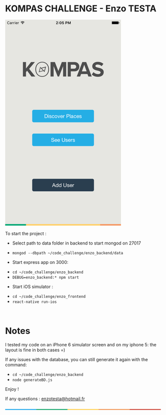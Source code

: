 # KOMPAS CHALLENGE - Enzo TESTA

![Logo](./resources/Kompas.png)

To start the project : 

- Select path to data folder in backend to start mongod on 27017
+ `mongod --dbpath ~/code_challenge/enzo_backend/data`

- Start express app on 3000: 
+ `cd ~/code_challenge/enzo_backend`
+ `DEBUG=enzo_backend:* npm start`

- Start iOS simulator : 
+ `cd ~/code_challenge/enzo_frontend`
+ `react-native run-ios`

<br>

# Notes 

I tested my code on an iPhone 6 simulator screen and on my iphone 5: the layout is fine in both cases =)

If any issues with the database, you can still generate it again with the command: 
+ `cd ~/code_challenge/enzo_backend`
+ `node generateBD.js`

Enjoy !

If any questions : enzotesta@hotmail.fr

![Color_Strip](./resources/ColourStrip.jpg)